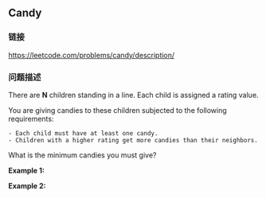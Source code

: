 ## Candy  
### 链接  
https://leetcode.com/problems/candy/description/  
### 问题描述
There are **N** children standing in a line. Each child is assigned a rating value.

You are giving candies to these children subjected to the following requirements:

	- Each child must have at least one candy.
	- Children with a higher rating get more candies than their neighbors.

What is the minimum candies you must give?

**Example 1:**

**Example 2:**
